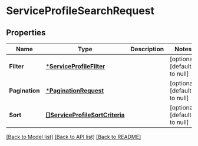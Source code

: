 # ServiceProfileSearchRequest

## Properties
Name | Type | Description | Notes
------------ | ------------- | ------------- | -------------
**Filter** | [***ServiceProfileFilter**](ServiceProfileFilter.md) |  | [optional] [default to null]
**Pagination** | [***PaginationRequest**](PaginationRequest.md) |  | [optional] [default to null]
**Sort** | [**[]ServiceProfileSortCriteria**](ServiceProfileSortCriteria.md) |  | [optional] [default to null]

[[Back to Model list]](../README.md#documentation-for-models) [[Back to API list]](../README.md#documentation-for-api-endpoints) [[Back to README]](../README.md)

